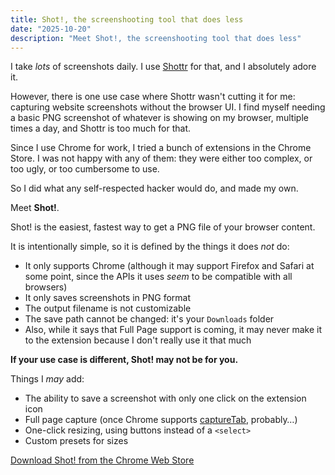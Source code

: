 ```yaml
---
title: Shot!, the screenshooting tool that does less
date: "2025-10-20"
description: "Meet Shot!, the screenshooting tool that does less"
---
```


I take *lots* of screenshots daily. I use [Shottr](https://shottr.cc) for that, and I absolutely adore it.

However, there is one use case where Shottr wasn't cutting it for me: capturing website screenshots without the browser UI. I find myself needing a basic PNG screenshot of whatever is showing on my browser, multiple times a day, and Shottr is too much for that.

Since I use Chrome for work, I tried a bunch of extensions in the Chrome Store. I was not happy with any of them: they were either too complex, or too ugly, or too cumbersome to use.

So I did what any self-respected hacker would do, and made my own.

Meet **Shot!**.

Shot! is the easiest, fastest way to get a PNG file of your browser content.

It is intentionally simple, so it is defined by the things it does *not* do:

- It only supports Chrome (although it may support Firefox and Safari at some point, since the APIs it uses _seem_ to be compatible with all browsers)
- It only saves screenshots in PNG format
- The output filename is not customizable
- The save path cannot be changed: it's your `Downloads` folder
- Also, while it says that Full Page support is coming, it may never make it to the extension because I don't really use it that much

**If your use case is different, Shot! may not be for you.**

Things I _may_ add:

- The ability to save a screenshot with only one click on the extension icon
- Full page capture (once Chrome supports [captureTab](https://developer.mozilla.org/en-US/docs/Mozilla/Add-ons/WebExtensions/API/tabs/captureTab), probably…)
- One-click resizing, using buttons instead of a `<select>`
- Custom presets for sizes

[Download Shot! from the Chrome Web Store](https://chromewebstore.google.com/detail/shot/ibnboohipcihigpgmoeipajbidjelggf)
